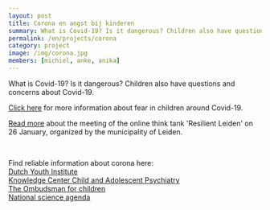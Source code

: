 ```yaml
---
layout: post
title: Corona en angst bij kinderen
summary: What is Covid-19? Is it dangerous? Children also have questions and concerns about Covid-19.
permalink: /en/projects/corona
category: project
image: /img/corona.jpg
members: [michiel, anke, anika]
---
```


What is Covid-19? Is it dangerous? Children also have questions and concerns about Covid-19.

[Click here](https://www.universiteitleiden.nl/nieuws/2020/04/anke-klein-in-de-media) for more information about fear in children around Covid-19.

[Read more](https://www.linkedin.com/feed/update/urn%3Ali%3Aactivity%3A6760221737402687488/?midToken=AQEoT4vuXt2L2w&midSig=27Omc3W1C3V9A1&trk=eml-email_notification_single_mentioned_you_in_this_01-notifications-1-hero%7Ecard%7Efeed&trkEmail=eml-email_notification_single_mentioned_you_in_this_01-notifications-1-hero%7Ecard%7Efeed-null-c4sgg%7Ekkfmba68%7Ez5-null-voyagerOffline) about the meeting of the online think tank 'Resilient Leiden' on 26 January, organized by the municipality of Leiden.

<br>

Find reliable information about corona here:<br>
[Dutch Youth Institute](https://www.nji.nl/coronavirus)<br>
[Knowledge Center Child and Adolescent Psychiatry](https://www.kenniscentrum-kjp.nl/professionals/dossiers/kinder-jeugdpsychiatrie-corona/)<br>
[The Ombudsman for children](https://www.dekinderombudsman.nl/ik-heb-een-vraag-over/corona)<br>
[National science agenda](https://wetenschapsagenda.nl/videos/corona-uitgelegd/)<br>
